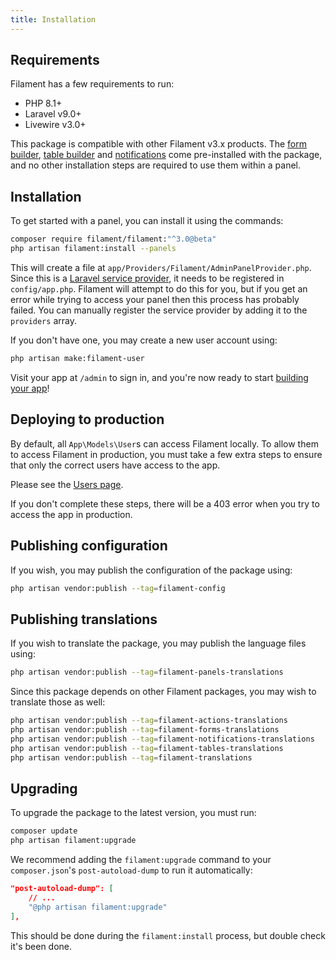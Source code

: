 ```yaml
---
title: Installation
---
```


## Requirements

Filament has a few requirements to run:

- PHP 8.1+
- Laravel v9.0+
- Livewire v3.0+

This package is compatible with other Filament v3.x products. The [form builder](/docs/forms), [table builder](/docs/tables) and [notifications](/docs/notifications) come pre-installed with the package, and no other installation steps are required to use them within a panel.

## Installation

To get started with a panel, you can install it using the commands:

```bash
composer require filament/filament:"^3.0@beta"
php artisan filament:install --panels
```

This will create a file at `app/Providers/Filament/AdminPanelProvider.php`. Since this is a [Laravel service provider](https://laravel.com/docs/providers), it needs to be registered in `config/app.php`. Filament will attempt to do this for you, but if you get an error while trying to access your panel then this process has probably failed. You can manually register the service provider by adding it to the `providers` array.

If you don't have one, you may create a new user account using:

```bash
php artisan make:filament-user
```

Visit your app at `/admin` to sign in, and you're now ready to start [building your app](getting-started)!

## Deploying to production

By default, all `App\Models\User`s can access Filament locally. To allow them to access Filament in production, you must take a few extra steps to ensure that only the correct users have access to the app.

Please see the [Users page](users#authorizing-access-to-the-admin-panel).

If you don't complete these steps, there will be a 403 error when you try to access the app in production.

## Publishing configuration

If you wish, you may publish the configuration of the package using:

```bash
php artisan vendor:publish --tag=filament-config
```

## Publishing translations

If you wish to translate the package, you may publish the language files using:

```bash
php artisan vendor:publish --tag=filament-panels-translations
```

Since this package depends on other Filament packages, you may wish to translate those as well:

```bash
php artisan vendor:publish --tag=filament-actions-translations
php artisan vendor:publish --tag=filament-forms-translations
php artisan vendor:publish --tag=filament-notifications-translations
php artisan vendor:publish --tag=filament-tables-translations
php artisan vendor:publish --tag=filament-translations
```

## Upgrading

To upgrade the package to the latest version, you must run:

```bash
composer update
php artisan filament:upgrade
```

We recommend adding the `filament:upgrade` command to your `composer.json`'s `post-autoload-dump` to run it automatically:

```json
"post-autoload-dump": [
    // ...
    "@php artisan filament:upgrade"
],
```

This should be done during the `filament:install` process, but double check it's been done.
